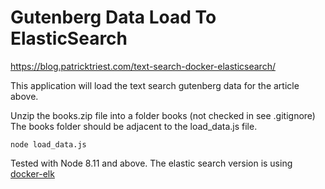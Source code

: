 # Gutenberg Data Load To ElasticSearch

https://blog.patricktriest.com/text-search-docker-elasticsearch/


This application will load the text search gutenberg data for the article
above.

Unzip the books.zip file into a folder books (not checked in see .gitignore)
The books folder should be adjacent to the load_data.js file.

```
node load_data.js
```

Tested with Node 8.11 and above.  The elastic search version is 
using [docker-elk ](https://github.com/donhenton/docker-elk)
